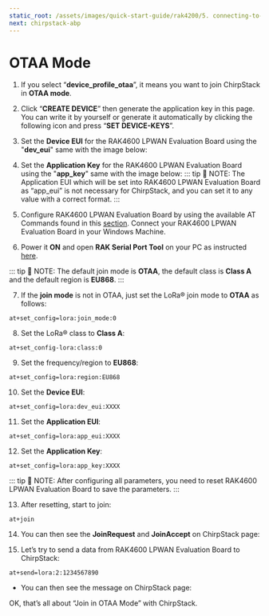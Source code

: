 ```yaml
---
static_root: /assets/images/quick-start-guide/rak4200/5. connecting-to-chirpstack/otaa
next: chirpstack-abp
---
```

# OTAA Mode

1. If you select “**device_profile_otaa**”, it means you want to join ChirpStack in **OTAA mode**.

<rk-img
  :src="`${$frontmatter.static_root}/o1o2cdekg9oyx8nojvcl.png`"
  width="100%"
  figure-number="1"
  caption="Chirpstack OTAA Activation"
/>

2. Click “**CREATE DEVICE**” then generate the application key in this page. You can write it by yourself or generate it automatically by clicking the following icon and press “**SET DEVICE-KEYS**”.

<rk-img
  :src="`${$frontmatter.static_root}/b7nijxtl27bnr6mtgn6u.png`"
  width="100%"
  figure-number="2"
  caption="Chirpstack OTAA Set Device Keys"
/>

3. Set the **Device EUI** for the RAK4600 LPWAN Evaluation Board using the "**dev_eui**" same with the image below:

<rk-img
  :src="`${$frontmatter.static_root}/vlakwnyaoitygjhhn0hx.png`"
  width="100%"
  figure-number="3"
  caption="Chirpstack OTAA Set Device EUI"
/>

4. Set the **Application Key** for the RAK4600 LPWAN Evaluation Board using the "**app_key**" same with the image below:
<rk-img
  :src="`${$frontmatter.static_root}/gomyqs6fsi4limpvngbp.jpg`"
  width="100%"
  figure-number="4"
  caption="Chirpstack OTAA Set Application Key"
/>
::: tip 📝 NOTE:
 The Application EUI which will be set into RAK4600 LPWAN Evaluation Board as “app_eui” is not necessary for ChirpStack, and you can set it to any value with a correct format.
:::

5. Configure RAK4600 LPWAN Evaluation Board by using the available AT Commands found in this [section](configuring-using-at-commands). Connect your RAK4600 LPWAN Evaluation Board in your Windows Machine.

6. Power it **ON** and open **RAK Serial Port Tool** on your PC as instructed [here](interfacing).

::: tip 📝 NOTE:
 The default join mode is **OTAA**, the default class is **Class A** and the default region is **EU868**.
:::

7. If the **join mode** is not in OTAA, just set the LoRa® join mode to **OTAA** as follows:
```
at+set_config=lora:join_mode:0
```
<rk-img
  :src="`${$frontmatter.static_root}/mrydatc2hlwrxiyjpoqw.jpg`"
  width="60%"
  figure-number="5"
  caption="hirpstack OTAA Join Mode via RAK Serial Port Tool"
/>

8. Set the LoRa® class to **Class A**:
```
at+set_config-lora:class:0
```
<rk-img
  :src="`${$frontmatter.static_root}/edffrutqfohfxvhz0su8.jpg`"
  width="60%"
  figure-number="6"
  caption="Chirpstack OTAA Set Class via RAK Serial Port Tool"
/>

9. Set the frequency/region to **EU868**:
```
at+set_config=lora:region:EU868
```
<rk-img
  :src="`${$frontmatter.static_root}/evudoedib3ovd9ye98gy.jpg`"
  width="60%"
  figure-number="7"
  caption="Chirpstack OTAA Set Region/Frequency via RAK Serial Port Tool"
/>

10. Set the **Device EUI**:
```
at+set_config=lora:dev_eui:XXXX
```
<rk-img
  :src="`${$frontmatter.static_root}/yzqpmzjhqj58akm7xqcm.jpg`"
  width="60%"
  figure-number="8"
  caption="Chirpstack OTAA Set Application EUI via RAK Serial Port Tool"
/>

11. Set the **Application EUI**:
```
at+set_config=lora:app_eui:XXXX
```
<rk-img
  :src="`${$frontmatter.static_root}/uf6hawlomc92hhp2dlbl.jpg`"
  width="60%"
  figure-number="9"
  caption="Chirpstack OTAA Set Application Key via RAK Serial Port Tool"
/>

12. Set the **Application Key**:
```
at+set_config=lora:app_key:XXXX
```
<rk-img
  :src="`${$frontmatter.static_root}/kp0hhztd0d1txr0xlsnd.jpg`"
  width="60%"
  figure-number="10"
  caption="Chirpstack OTAA Join via RAK Serial Port Tool"
/>

::: tip 📝 NOTE:
 After configuring all parameters, you need to reset RAK4600 LPWAN Evaluation Board to save the parameters.
:::

13. After resetting, start to join:
```
at+join
```
<rk-img
  :src="`${$frontmatter.static_root}/1.htym80ccfx3xe5ycormf.png`"
  width="100%"
  figure-number="11"
  caption="Chirpstack OTAA Join via RAK Serial Port Tool"
/>


14. You can then see the **JoinRequest** and **JoinAccept** on ChirpStack page:
<rk-img
  :src="`${$frontmatter.static_root}/Chirpstack OTAA JoinRequest and JoinAccept`"
  width="100%"
  figure-number="12"
  caption=" Chirpstack OTAA JoinRequest and JoinAccept"
/>

15. Let’s try to send a data from RAK4600 LPWAN Evaluation Board to ChirpStack:
```
at+send=lora:2:1234567890
```
<rk-img
  :src="`${$frontmatter.static_root}/sy4nezodryajjldti9ki.jpg`"
  width="60%"
  figure-number="13"
  caption="Chirpstack OTAA Sample Data Sent via RAK Serial Port Tool"
/>

- You can then see the message on ChirpStack page:
<rk-img
  :src="`${$frontmatter.static_root}/y8olaqg8ywggopiglkdv.png`"
  width="100%"
  figure-number="14"
  caption="Chirpstack Data Received Preview"
/>

OK, that’s all about “Join in OTAA Mode” with ChirpStack.
